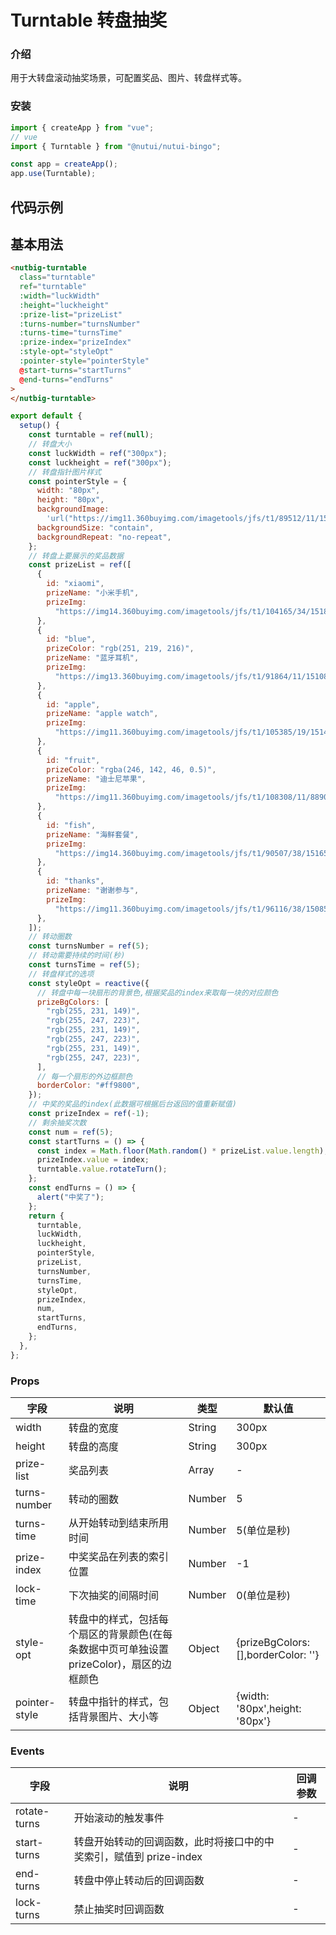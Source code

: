 # Turntable 转盘抽奖

### 介绍

用于大转盘滚动抽奖场景，可配置奖品、图片、转盘样式等。

### 安装

```javascript
import { createApp } from "vue";
// vue
import { Turntable } from "@nutui/nutui-bingo";

const app = createApp();
app.use(Turntable);
```

## 代码示例

## 基本用法

```html
<nutbig-turntable
  class="turntable"
  ref="turntable"
  :width="luckWidth"
  :height="luckheight"
  :prize-list="prizeList"
  :turns-number="turnsNumber"
  :turns-time="turnsTime"
  :prize-index="prizeIndex"
  :style-opt="styleOpt"
  :pointer-style="pointerStyle"
  @start-turns="startTurns"
  @end-turns="endTurns"
>
</nutbig-turntable>
```

```javascript
export default {
  setup() {
    const turntable = ref(null);
    // 转盘大小
    const luckWidth = ref("300px");
    const luckheight = ref("300px");
    // 转盘指针图片样式
    const pointerStyle = {
      width: "80px",
      height: "80px",
      backgroundImage:
        'url("https://img11.360buyimg.com/imagetools/jfs/t1/89512/11/15244/137408/5e6f15edEf57fa3ff/cb57747119b3bf89.png")',
      backgroundSize: "contain",
      backgroundRepeat: "no-repeat",
    };
    // 转盘上要展示的奖品数据
    const prizeList = ref([
      {
        id: "xiaomi",
        prizeName: "小米手机",
        prizeImg:
          "https://img14.360buyimg.com/imagetools/jfs/t1/104165/34/15186/96522/5e6f1435E46bc0cb0/d4e878a15bfd9362.png",
      },
      {
        id: "blue",
        prizeColor: "rgb(251, 219, 216)",
        prizeName: "蓝牙耳机",
        prizeImg:
          "https://img13.360buyimg.com/imagetools/jfs/t1/91864/11/15108/139003/5e6f146dE1c7b511d/1ddc5aa6e502060a.jpg",
      },
      {
        id: "apple",
        prizeName: "apple watch",
        prizeImg:
          "https://img11.360buyimg.com/imagetools/jfs/t1/105385/19/15140/111093/5e6f1506E48bd0dfb/829a98a8cdb4c27f.png",
      },
      {
        id: "fruit",
        prizeColor: "rgba(246, 142, 46, 0.5)",
        prizeName: "迪士尼苹果",
        prizeImg:
          "https://img11.360buyimg.com/imagetools/jfs/t1/108308/11/8890/237603/5e6f157eE489cccf1/26e0437cfd93b9c8.png",
      },
      {
        id: "fish",
        prizeName: "海鲜套餐",
        prizeImg:
          "https://img14.360buyimg.com/imagetools/jfs/t1/90507/38/15165/448364/5e6f15b4E5df0c718/4bd4c3d375eec312.png",
      },
      {
        id: "thanks",
        prizeName: "谢谢参与",
        prizeImg:
          "https://img11.360buyimg.com/imagetools/jfs/t1/96116/38/15085/5181/5e6f15d1E48e31d30/71353b61dff705d4.png",
      },
    ]);
    // 转动圈数
    const turnsNumber = ref(5);
    // 转动需要持续的时间(秒)
    const turnsTime = ref(5);
    // 转盘样式的选项
    const styleOpt = reactive({
      // 转盘中每一块扇形的背景色,根据奖品的index来取每一块的对应颜色
      prizeBgColors: [
        "rgb(255, 231, 149)",
        "rgb(255, 247, 223)",
        "rgb(255, 231, 149)",
        "rgb(255, 247, 223)",
        "rgb(255, 231, 149)",
        "rgb(255, 247, 223)",
      ],
      // 每一个扇形的外边框颜色
      borderColor: "#ff9800",
    });
    // 中奖的奖品的index(此数据可根据后台返回的值重新赋值)
    const prizeIndex = ref(-1);
    // 剩余抽奖次数
    const num = ref(5);
    const startTurns = () => {
      const index = Math.floor(Math.random() * prizeList.value.length);
      prizeIndex.value = index;
      turntable.value.rotateTurn();
    };
    const endTurns = () => {
      alert("中奖了");
    };
    return {
      turntable,
      luckWidth,
      luckheight,
      pointerStyle,
      prizeList,
      turnsNumber,
      turnsTime,
      styleOpt,
      prizeIndex,
      num,
      startTurns,
      endTurns,
    };
  },
};
```

### Props

| 字段          | 说明                                                                                      | 类型   | 默认值                              |
| ------------- | ----------------------------------------------------------------------------------------- | ------ | ----------------------------------- |
| width         | 转盘的宽度                                                                                | String | 300px                               |
| height        | 转盘的高度                                                                                | String | 300px                               |
| prize-list    | 奖品列表                                                                                  | Array  | -                                   |
| turns-number  | 转动的圈数                                                                                | Number | 5                                   |
| turns-time    | 从开始转动到结束所用时间                                                                  | Number | 5(单位是秒)                         |
| prize-index   | 中奖奖品在列表的索引位置                                                                  | Number | -1                                  |
| lock-time     | 下次抽奖的间隔时间                                                                        | Number | 0(单位是秒)                         |
| style-opt     | 转盘中的样式，包括每个扇区的背景颜色(在每条数据中页可单独设置 prizeColor)，扇区的边框颜色 | Object | {prizeBgColors: [],borderColor: ''} |
| pointer-style | 转盘中指针的样式，包括背景图片、大小等                                                    | Object | {width: '80px',height: '80px'}      |

### Events

| 字段         | 说明                                                               | 回调参数 |
| ------------ | ------------------------------------------------------------------ | -------- |
| rotate-turns | 开始滚动的触发事件                                                 | -        |
| start-turns  | 转盘开始转动的回调函数，此时将接口中的中奖索引，赋值到 prize-index | -        |
| end-turns    | 转盘中停止转动后的回调函数                                         | -        |
| lock-turns   | 禁止抽奖时回调函数                                                 | -        |
